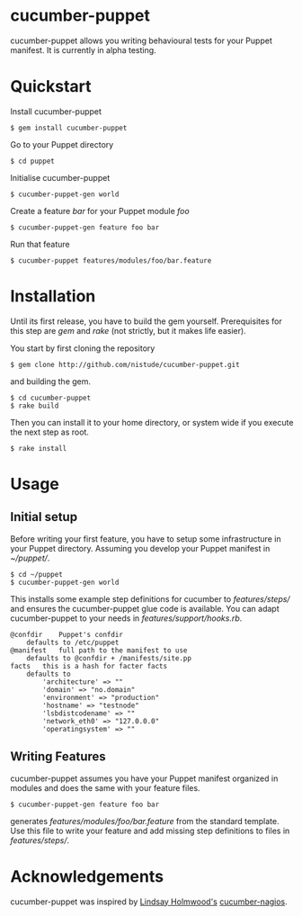 # cucumber-puppet

cucumber-puppet allows you writing behavioural tests for your Puppet manifest.
It is currently in alpha testing.

# Quickstart

Install cucumber-puppet

	$ gem install cucumber-puppet

Go to your Puppet directory

	$ cd puppet

Initialise cucumber-puppet

	$ cucumber-puppet-gen world

Create a feature *bar* for your Puppet module *foo*

	$ cucumber-puppet-gen feature foo bar

Run that feature

	$ cucumber-puppet features/modules/foo/bar.feature

# Installation

Until its first release, you have to build the gem yourself. Prerequisites
for this step are *gem* and *rake* (not strictly, but it makes life easier).

You start by first cloning the repository

	$ gem clone http://github.com/nistude/cucumber-puppet.git

and building the gem.

	$ cd cucumber-puppet
	$ rake build

Then you can install it to your home directory, or system wide if you execute
the next step as root.

	$ rake install

# Usage

## Initial setup

Before writing your first feature, you have to setup some infrastructure in
your Puppet directory. Assuming you develop your Puppet manifest in *~/puppet/*.

	$ cd ~/puppet
	$ cucumber-puppet-gen world

This installs some example step definitions for cucumber to *features/steps/*
and ensures the cucumber-puppet glue code is available. You can adapt
cucumber-puppet to your needs in *features/support/hooks.rb*.

    @confdir	Puppet's confdir
		defaults to /etc/puppet
    @manifest	full path to the manifest to use
		defaults to @confdir + /manifests/site.pp
    facts	this is a hash for facter facts
		defaults to
			'architecture' => ""
			'domain' => "no.domain"
			'environment' => "production"
			'hostname' => "testnode"
			'lsbdistcodename' => ""
			'network_eth0' => "127.0.0.0"
			'operatingsystem' => ""

## Writing Features

cucumber-puppet assumes you have your Puppet manifest organized in modules and
does the same with your feature files.

	$ cucumber-puppet-gen feature foo bar

generates *features/modules/foo/bar.feature* from the standard template. Use
this file to write your feature and add missing step definitions to files in
*features/steps/*.

# Acknowledgements

cucumber-puppet was inspired by
[Lindsay Holmwood's](http://holmwood.id.au/~lindsay/)
[cucumber-nagios](http://auxesis.github.com/cucumber-nagios/).
